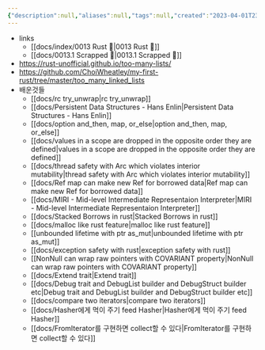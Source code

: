 ```yaml
---
{"description":null,"aliases":null,"tags":null,"created":"2023-04-01T23:51:50","updated":"2023-07-15T21:33:03","title":"Too Many Linked Lists","dg-publish":true,"permalink":"/docs/Too Many Linked Lists/","dgPassFrontmatter":true}
---
```


- links
	- [[docs/index/0013 Rust 🦀\|0013 Rust 🦀]]
	- [[docs/0013.1 Scrapped 🦀\|0013.1 Scrapped 🦀]]
- https://rust-unofficial.github.io/too-many-lists/
- https://github.com/ChoiWheatley/my-first-rust/tree/master/too_many_linked_lists
- 배운것들
	- [[docs/rc try_unwrap\|rc try_unwrap]]
	- [[docs/Persistent Data Structures - Hans Enlin\|Persistent Data Structures - Hans Enlin]] 
	- [[docs/option and_then, map, or_else\|option and_then, map, or_else]]
	- [[docs/values in a scope are dropped in the opposite order they are defined\|values in a scope are dropped in the opposite order they are defined]]
	- [[docs/thread safety with Arc which violates interior mutability\|thread safety with Arc which violates interior mutability]]
	- [[docs/Ref map can make new Ref for borrowed data\|Ref map can make new Ref for borrowed data]]
	- [[docs/MIRI - Mid-level Intermediate Representaion Interpreter\|MIRI - Mid-level Intermediate Representaion Interpreter]]
	- [[docs/Stacked Borrows in rust\|Stacked Borrows in rust]]
	- [[docs/malloc like rust feature\|malloc like rust feature]]
	- [[unbounded lifetime with ptr as_mut\|unbounded lifetime with ptr as_mut]]
	- [[docs/exception safety with rust\|exception safety with rust]]
	- [[NonNull can wrap raw pointers with COVARIANT property\|NonNull can wrap raw pointers with COVARIANT property]]
	- [[docs/Extend trait\|Extend trait]]
	- [[docs/Debug trait and DebugList builder and DebugStruct builder etc\|Debug trait and DebugList builder and DebugStruct builder etc]]
	- [[docs/compare two iterators\|compare two iterators]]
	- [[docs/Hasher에게 먹이 주기 feed Hasher\|Hasher에게 먹이 주기 feed Hasher]]
	- [[docs/FromIterator를 구현하면 collect할 수 있다\|FromIterator를 구현하면 collect할 수 있다]]
